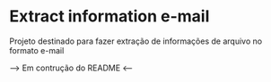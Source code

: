 # Extract information e-mail

Projeto destinado para fazer extração de informações de arquivo no formato e-mail


--> Em contrução do README <--

